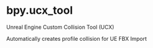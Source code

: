 # bpy.ucx_tool
Unreal Engine Custom Collision Tool (UCX)

Automatically creates profile collision for UE FBX Import

